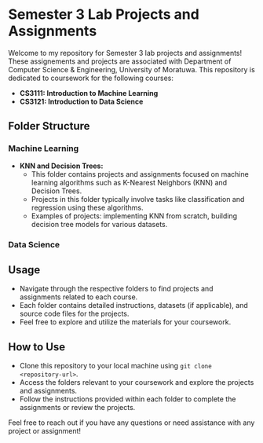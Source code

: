 # Semester 3 Lab Projects and Assignments

Welcome to my repository for Semester 3 lab projects and assignments! These assignements and projects are associated with Department of Computer Science & Engineering, 
University of Moratuwa. This repository is dedicated to coursework for the following courses:

- **CS3111: Introduction to Machine Learning**
- **CS3121: Introduction to Data Science**

## Folder Structure

### Machine Learning
- **KNN and Decision Trees:**
  - This folder contains projects and assignments focused on machine learning algorithms such as K-Nearest Neighbors (KNN) and Decision Trees.
  - Projects in this folder typically involve tasks like classification and regression using these algorithms.
  - Examples of projects: implementing KNN from scratch, building decision tree models for various datasets.

### Data Science


## Usage
- Navigate through the respective folders to find projects and assignments related to each course.
- Each folder contains detailed instructions, datasets (if applicable), and source code files for the projects.
- Feel free to explore and utilize the materials for your coursework. 

## How to Use
- Clone this repository to your local machine using `git clone <repository-url>`.
- Access the folders relevant to your coursework and explore the projects and assignments.
- Follow the instructions provided within each folder to complete the assignments or review the projects.

Feel free to reach out if you have any questions or need assistance with any project or assignment!
